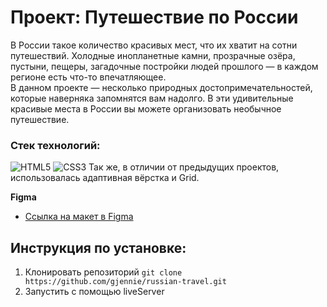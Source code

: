 # Проект: Путешествие по России
В России такое количество красивых мест, что их хватит на сотни путешествий. Холодные инопланетные камни, прозрачные озёра, пустыни, пещеры, загадочные постройки людей прошлого — в каждом регионе есть что-то впечатляющее.  
В данном проекте — несколько природных достопримечательностей, которые наверняка запомнятся вам надолго. В эти удивительные красивые места в России вы можете организовать необычное путешествие.
### Стек технологий:
![HTML5](https://img.shields.io/badge/-HTML5-090909?style=for-the-badge&logo=HTML5)
![CSS3](https://img.shields.io/badge/-CSS3-090909?style=for-the-badge&logo=CSS3)
Так же, в отличии от предыдущих проектов, использовалась адаптивная вёрстка и Grid.

**Figma**

* [Ссылка на макет в Figma](https://www.figma.com/file/5S2WSbEFL6awjVWJ0NWL8Q/Sprint-3_-Russia-_-desktop-mobile?node-id=28503%3A0)

## Инструкция по установке:
1. Клонировать репозиторий
`git clone https://github.com/gjennie/russian-travel.git`
2. Запустить с помощью liveServer